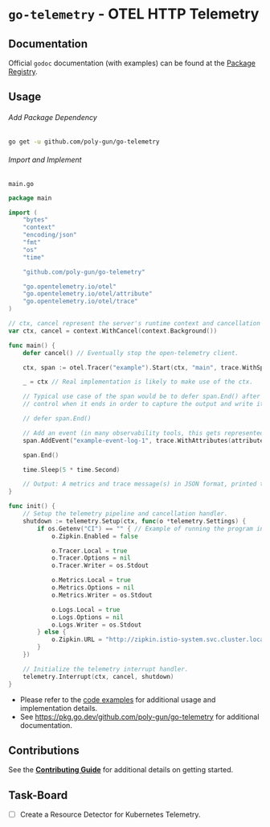 # `go-telemetry` - OTEL HTTP Telemetry

## Documentation

Official `godoc` documentation (with examples) can be found at the [Package Registry](https://pkg.go.dev/github.com/poly-gun/go-telemetry).

## Usage

###### Add Package Dependency

```bash
go get -u github.com/poly-gun/go-telemetry
```

###### Import and Implement

`main.go`

```go
package main

import (
    "bytes"
    "context"
    "encoding/json"
    "fmt"
    "os"
    "time"

    "github.com/poly-gun/go-telemetry"

    "go.opentelemetry.io/otel"
    "go.opentelemetry.io/otel/attribute"
    "go.opentelemetry.io/otel/trace"
)

// ctx, cancel represent the server's runtime context and cancellation handler.
var ctx, cancel = context.WithCancel(context.Background())

func main() {
    defer cancel() // Eventually stop the open-telemetry client.

    ctx, span := otel.Tracer("example").Start(ctx, "main", trace.WithSpanKind(trace.SpanKindUnspecified))

    _ = ctx // Real implementation is likely to make use of the ctx.

    // Typical use case of the span would be to defer span.End() after initialization; however, in the example, we need to
    // control when it ends in order to capture the output and write it out as the example.

    // defer span.End()

    // Add an event (in many observability tools, this gets represented as a log message).
    span.AddEvent("example-event-log-1", trace.WithAttributes(attribute.String("message", "Hello World")))

    span.End()

    time.Sleep(5 * time.Second)

    // Output: A metrics and trace message(s) in JSON format, printed to standard-output.
}

func init() {
    // Setup the telemetry pipeline and cancellation handler.
    shutdown := telemetry.Setup(ctx, func(o *telemetry.Settings) {
        if os.Getenv("CI") == "" { // Example of running the program in a local, development environment.
            o.Zipkin.Enabled = false

            o.Tracer.Local = true
            o.Tracer.Options = nil
            o.Tracer.Writer = os.Stdout

            o.Metrics.Local = true
            o.Metrics.Options = nil
            o.Metrics.Writer = os.Stdout

            o.Logs.Local = true
            o.Logs.Options = nil
            o.Logs.Writer = os.Stdout
        } else {
            o.Zipkin.URL = "http://zipkin.istio-system.svc.cluster.local:9411"
        }
    })

    // Initialize the telemetry interrupt handler.
    telemetry.Interrupt(ctx, cancel, shutdown)
}
```

- Please refer to the [code examples](./example_test.go) for additional usage and implementation details.
- See https://pkg.go.dev/github.com/poly-gun/go-telemetry for additional documentation.

## Contributions

See the [**Contributing Guide**](./CONTRIBUTING.md) for additional details on getting started.

## Task-Board

- [ ] Create a Resource Detector for Kubernetes Telemetry.
